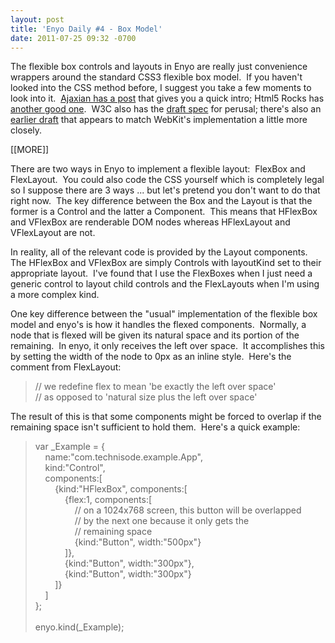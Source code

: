 ```yaml
---
layout: post
title: 'Enyo Daily #4 - Box Model'
date: 2011-07-25 09:32 -0700
---
```


<p><p>The flexible box controls and layouts in Enyo are really just convenience wrappers around the standard CSS3 flexible box model.  If you haven't looked into the CSS method before, I suggest you take a few moments to look into it.  <a href="http://ajaxian.com/archives/css-3-flexible-box-model">Ajaxian has a post</a> that gives you a quick intro; Html5 Rocks has <a href="http://www.html5rocks.com/en/tutorials/flexbox/quick/">another good one</a>.  W3C also has the <a href="http://www.w3.org/TR/css3-flexbox/">draft spec</a> for perusal; there's also an <a href="http://www.w3.org/TR/2009/WD-css3-flexbox-20090723/">earlier draft</a> that appears to match WebKit's implementation a little more closely.</p>
[[MORE]]
<p>There are two ways in Enyo to implement a flexible layout:  FlexBox and FlexLayout.  You could also code the CSS yourself which is completely legal so I suppose there are 3 ways ... but let's pretend you don't want to do that right now.  The key difference between the Box and the Layout is that the former is a Control and the latter a Component.  This means that HFlexBox and VFlexBox are renderable DOM nodes whereas HFlexLayout and VFlexLayout are not.</p>
<p>In reality, all of the relevant code is provided by the Layout components.  The HFlexBox and VFlexBox are simply Controls with layoutKind set to their appropriate layout.  I've found that I use the FlexBoxes when I just need a generic control to layout child controls and the FlexLayouts when I'm using a more complex kind.</p>
<p>One key difference between the "usual" implementation of the flexible box model and enyo's is how it handles the flexed components.  Normally, a node that is flexed will be given its natural space and its portion of the remaining.  In enyo, it only receives the left over space.  It accomplishes this by setting the width of the node to 0px as an inline style.  Here's the comment from FlexLayout:</p>
<blockquote>
<p>// we redefine flex to mean 'be exactly the left over space'<br>// as opposed to 'natural size plus the left over space'</p>
</blockquote>
<p>The result of this is that some components might be forced to overlap if the remaining space isn't sufficient to hold them.  Here's a quick example:</p>
<blockquote>
<p>var _Example = {<br>    name:"com.technisode.example.App",<br>    kind:"Control",<br>    components:[<br>        {kind:"HFlexBox", components:[<br>            {flex:1, components:[<br>                // on a 1024x768 screen, this button will be overlapped<br>                // by the next one because it only gets the<br>                // remaining space<br>                {kind:"Button", width:"500px"}<br>            ]},<br>            {kind:"Button", width:"300px"},<br>            {kind:"Button", width:"300px"}<br>        ]}<br>    ]<br>};<br><br>enyo.kind(_Example);</p>
</blockquote></p>